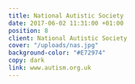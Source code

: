 ```yaml
---
title: National Autistic Society
date: 2017-06-02 11:31:00 +01:00
position: 8
client: National Autistic Society
cover: "/uploads/nas.jpg"
background-color: "#E72974"
copy: dark
link: www.autism.org.uk
---
```



